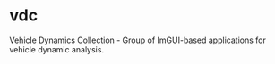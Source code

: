 # vdc
Vehicle Dynamics Collection - Group of ImGUI-based applications for vehicle dynamic analysis.
